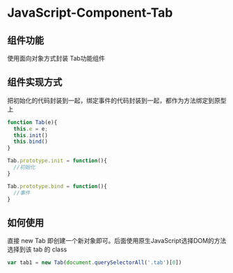 # JavaScript-Component-Tab

## 组件功能
使用面向对象方式封装 Tab功能组件

## 组件实现方式
把初始化的代码封装到一起，绑定事件的代码封装到一起，都作为方法绑定到原型上
```JavaScript
function Tab(e){
  this.e = e;
  this.init()
  this.bind()
}

Tab.prototype.init = function(){
  //初始化
}

Tab.prototype.bind = function(){
  //事件
}
```

## 如何使用
直接 new Tab 即创建一个新对象即可。后面使用原生JavaScript选择DOM的方法选择到该 tab 的 class
```JavaScript
var tab1 = new Tab(document.querySelectorAll('.tab')[0])
```
